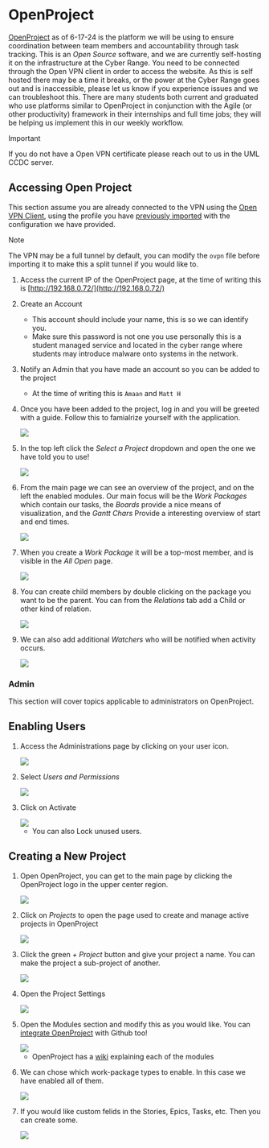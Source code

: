 # OpenProject
[OpenProject](https://www.openproject.org/) as of 6-17-24 is the platform we will be using to ensure coordination between team members and accountability through task tracking. This is an *Open Source* software, and we are currently self-hosting it on the infrastructure at the Cyber Range. You need to be connected through the Open VPN client in order to access the website. As this is self hosted there may be a time it breaks, or the power at the Cyber Range goes out and is inaccessible, please let us know if you experience issues and we can troubleshoot this. There are many students both current and graduated who use platforms similar to OpenProject in conjunction with the Agile (or other productivity) framework in their internships and full time jobs; they will be helping us implement this in our weekly workflow. 

> [!IMPORTANT]
> If you do not have a Open VPN certificate please reach out to us in the UML CCDC server.

## Accessing Open Project
This section assume you are already connected to the VPN using the [Open VPN Client](https://openvpn.net/client/), using the profile you have [previously imported](https://openvpn.net/connect-docs/import-profile.html) with the configuration we have provided.

> [!NOTE]
> The VPN may be a full tunnel by default, you can modify the `ovpn` file before importing it to make this a split tunnel if you would like to.

1. Access the current IP of the OpenProject page, at the time of writing this is [http://192.168.0.72/](http://192.168.0.72/)
2. Create an Account
   * This account should include your name, this is so we can identify you.
   * Make sure this password is not one you use personally this is a student managed service and located in the cyber range where students may introduce malware onto systems in the network.
3. Notify an Admin that you have made an account so you can be added to the project
   * At the time of writing this is `Amaan` and `Matt H`
4. Once you have been added to the project, log in and you will be greeted with a guide. Follow this to famialrize yourself with the application.

    <img src="Images/A1.png">

5. In the top left click the *Select a Project* dropdown and open the one we have told you to use!

    <img src="Images/A2.png">

6. From the main page we can see an overview of the project, and on the left the enabled modules. Our main focus will be the *Work Packages* which contain our tasks, the *Boards* provide a nice means of visualization, and the *Gantt Chars* Provide a interesting overview of start and end times.

    <img src="Images/A3.png">

7. When you create a *Work Package* it will be a top-most member, and is visible in the *All Open* page.

    <img src="Images/A4.png">

8. You can create child members by double clicking on the package you want to be the parent. You can from the *Relations* tab add a Child or other kind of relation.

    <img src="Images/A5.png">

9. We can also add additional *Watchers* who will be notified when activity occurs.

    <img src="Images/A6.png">

### Admin
This section will cover topics applicable to administrators on OpenProject.
## Enabling Users
1. Access the Administrations page by clicking on your user icon.

    <img src="Images/E1.png">

2. Select *Users and Permissions*

    <img src="Images/E2.png">

3. Click on Activate

    <img src="Images/E3.png">

   * You can also Lock unused users.


## Creating a New Project
1. Open OpenProject, you can get to the main page by clicking the OpenProject logo in the upper center region.

    <img src="Images/C1.png">

2. Click on *Projects* to open the page used to create and manage active projects in OpenProject

    <img src="Images/C2.png">

3. Click the green *+ Project* button and give your project a name. You can make the project a sub-project of another.

    <img src="Images/C3.png">

4. Open the Project Settings

    <img src="Images/C4.png">

5. Open the Modules section and modify this as you would like. You can [integrate OpenProject](https://www.openproject.org/docs/system-admin-guide/integrations/github-integration/) with Github too!

    <img src="Images/C5.png">

    * OpenProject has a [wiki](https://www.openproject.org/docs/user-guide/home/global-modules/) explaining each of the modules
6. We can chose which work-package types to enable. In this case we have enabled all of them.

    <img src="Images/C6.png">

7. If you would like custom felids in the Stories, Epics, Tasks, etc. Then you can create some.

    <img src="Images/C7.png">
